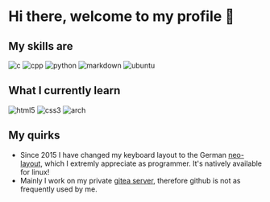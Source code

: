 # Hi there, welcome to my profile 👋

<!-- **julvei/julvei** is a ✨ _special_ ✨ repository because its `README.md` (this file) appears on your GitHub profile. -->
## My skills are
<img src="https://img.shields.io/badge/c%20-%2300599C.svg?&style=for-the-badge&logo=c&logoColor=white" alt="c"> <img src="https://img.shields.io/badge/c++%20-%2300599C.svg?&style=for-the-badge&logo=c%2B%2B&logoColor=white" alt="cpp"> <img src="https://img.shields.io/badge/python%20-%2314354C.svg?&style=for-the-badge&logo=python&logoColor=white" alt="python"> <img src="https://img.shields.io/badge/markdown-%23000000.svg?&style=for-the-badge&logo=markdown&logoColor=white" alt="markdown"> <img src="https://img.shields.io/badge/ubuntu-E95420?logo=ubuntu&logoColor=white&style=for-the-badge" alt="ubuntu">

## What I currently learn
<img src="https://img.shields.io/badge/html5%20-%23E34F26.svg?&style=for-the-badge&logo=html5&logoColor=white" alt="html5"> <img src="https://img.shields.io/badge/css3%20-%231572B6.svg?&style=for-the-badge&logo=css3&logoColor=white" alt="css3"> <img src="https://img.shields.io/badge/arch-1793D1?logo=arch-linux&logoColor=white&style=for-the-badge" alt="arch">

## My quirks
* Since 2015 I have changed my keyboard layout to the German [neo-layout](https://www.neo-layout.org/), which I extremly appreciate as programmer. It's natively available for linux!
* Mainly I work on my private [gitea server](https://gitea.io/en-us/), therefore github is not as frequently used by me.

<!--
Here are some ideas to get you started:
- 🔭 I’m currently working on ...
- 🌱 I’m currently learning ...
- 👯 I’m looking to collaborate on ...
- 🤔 I’m looking for help with ...
- 💬 Ask me about ...
- 📫 How to reach me: ...
- 😄 Pronouns: ...
- ⚡ Fun fact: ...
-->
